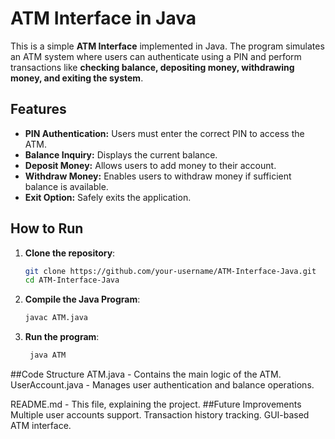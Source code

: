 # ATM Interface in Java

This is a simple **ATM Interface** implemented in Java. The program simulates an ATM system where users can authenticate using a PIN and perform transactions like **checking balance, depositing money, withdrawing money, and exiting the system**.

## Features

- **PIN Authentication:** Users must enter the correct PIN to access the ATM.
- **Balance Inquiry:** Displays the current balance.
- **Deposit Money:** Allows users to add money to their account.
- **Withdraw Money:** Enables users to withdraw money if sufficient balance is available.
- **Exit Option:** Safely exits the application.

## How to Run

1. **Clone the repository**:
   ```bash
   git clone https://github.com/your-username/ATM-Interface-Java.git
   cd ATM-Interface-Java
2. **Compile the Java Program**:
      ```bash
      javac ATM.java
3. **Run the program**:
    ```bash
     java ATM


##Code Structure
ATM.java - Contains the main logic of the ATM.
UserAccount.java - Manages user authentication and balance operations.


README.md - This file, explaining the project.
##Future Improvements
Multiple user accounts support.
Transaction history tracking.
GUI-based ATM interface.

